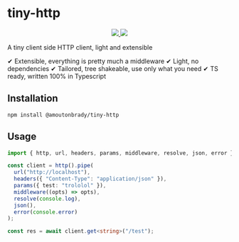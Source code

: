 # tiny-http

<p align="center">
    <a href="https://bundlephobia.com/result?p=@amoutonbrady/tiny-http">
      <img src="https://badgen.net/bundlephobia/min/@amoutonbrady/tiny-http" />
    </a>
    <a href="https://www.pika.dev/npm/@amoutonbrady/tiny-http">
      <img src="https://badgen.net/npm/v/@amoutonbrady/tiny-http" />
    </a>
</p>

A tiny client side HTTP client, light and extensible

✔ Extensible, everything is pretty much a middleware
✔ Light, no dependencies
✔ Tailored, tree shakeable, use only what you need
✔ TS ready, written 100% in Typescript

## Installation

`npm install @amoutonbrady/tiny-http`

## Usage

```ts
import { http, url, headers, params, middleware, resolve, json, error } from "@amoutonbrady/tiny-http";

const client = http().pipe(
  url("http://localhost"),
  headers({ "Content-Type": "application/json" }),
  params({ test: "trololol" }),
  middleware((opts) => opts),
  resolve(console.log),
  json(),
  error(console.error)
);

const res = await client.get<string>("/test");
```
